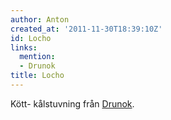 ```yaml
---
author: Anton
created_at: '2011-11-30T18:39:10Z'
id: Locho
links:
  mention:
  - Drunok
title: Locho
---
```


Kött- kålstuvning från [Drunok].

  [Drunok]: Drunok
